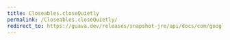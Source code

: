 ```yaml
---
title: Closeables.closeQuietly
permalink: /Closeables.closeQuietly/
redirect_to: https://guava.dev/releases/snapshot-jre/api/docs/com/google/common/io/Closeables.html#closeQuietly-java.io.Reader-
---
```

